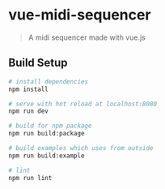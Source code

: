 # vue-midi-sequencer

> A midi sequencer made with vue.js

## Build Setup

``` bash
# install dependencies
npm install

# serve with hot reload at localhost:8080
npm run dev

# build for npm package
npm run build:package

# build examples which uses from outside
npm run build:example

# lint
npm run lint
```
